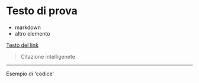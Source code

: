 # Testo di prova
- markdown
- altro elemento

[Testo del link](https://www.example.com)

> Citazione intelligenete 
 
 ---

 Esempio di 'codice'